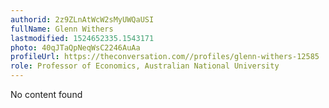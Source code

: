```yaml
---
authorid: 2z9ZLnAtWcW2sMyUWQaUSI
fullName: Glenn Withers
lastmodified: 1524652335.1543171
photo: 40qJTaQpNeqWsC2246AuAa
profileUrl: https://theconversation.com//profiles/glenn-withers-12585
role: Professor of Economics, Australian National University
---
```

No content found